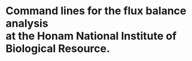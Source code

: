 # Command lines for the flux balance analysis <br/> at the Honam National Institute of Biological Resource.
